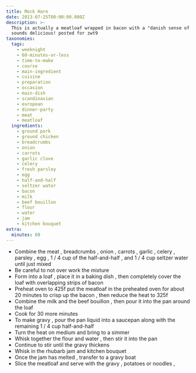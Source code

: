 ```yaml
---
title: Mock Hare
date: 2013-07-25T00:00:00.000Z
description: >-
  This is actually a meatloaf wrapped in bacon with a "danish sense of humor"! 
  sounds delicious! posted for zwt9
taxonomies:
  tags:
    - weeknight
    - 60-minutes-or-less
    - time-to-make
    - course
    - main-ingredient
    - cuisine
    - preparation
    - occasion
    - main-dish
    - scandinavian
    - european
    - dinner-party
    - meat
    - meatloaf
  ingredients:
    - ground pork
    - ground chicken
    - breadcrumbs
    - onion
    - carrots
    - garlic clove
    - celery
    - fresh parsley
    - egg
    - half-and-half
    - seltzer water
    - bacon
    - milk
    - beef bouillon
    - flour
    - water
    - jam
    - kitchen bouquet
extra:
  minutes: 60
---
```

 - Combine the meat , breadcrumbs , onion , carrots , garlic , celery , parsley , egg , 1 / 4 cup of the half-and-half , and 1 / 4 cup seltzer water until just mixed
 - Be careful to not over work the mixture
 - Form into a loaf , place it in a baking dish , then completely cover the loaf with overlapping strips of bacon
 - Preheat oven to 425f put the meatloaf in the preheated oven for about 20 minutes to crisp up the bacon , then reduce the heat to 325f
 - Combine the milk and the beef bouillon , then pour it into the pan around the loaf
 - Cook for 30 more minutes
 - To make gravy , pour the pan liquid into a saucepan along with the remaining 1 / 4 cup half-and-half
 - Turn the heat on medium and bring to a simmer
 - Whisk together the flour and water , then stir it into the pan
 - Continue to stir until the gravy thickens
 - Whisk in the rhubarb jam and kitchen bouquet
 - Once the jam has melted , transfer to a gravy boat
 - Slice the meatloaf and serve with the gravy , potatoes or noodles ,
